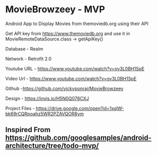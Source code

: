 # MovieBrowzeey - MVP


Android App to Display Movies from themoviedb.org using their API

Get API key from https://www.themoviedb.org and use it in MovieRemoteDataSource.class -> getApiKey()

Database - Realm 

Network  - Retrofit 2.0

Youtube URL - https://www.youtube.com/watch?v=ov3L0BH1SpE


Video Url - https://www.youtube.com/watch?v=ov3L0BH1SpE

Github -https://github.com/vickyponraj/MovieBrowzeey

Design - https://invis.io/H5N0Q078CXJ

Project Files - https://drive.google.com/open?id=1xqlW-bk69rCQRpoahz5WR2PZAVQOR8ym


## Inspired From https://github.com/googlesamples/android-architecture/tree/todo-mvp/

